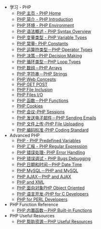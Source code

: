 - 学习 - PHP  
  - [PHP 主页 - PHP Home](home.md)
  - [PHP 简介 - PHP Introduction](introduction.md)
  - [PHP 环境 - PHP Environment](environment.md)
  - [PHP 语法概述 - PHP Syntax Overview](syntax-overview.md)
  - [PHP 变量类型 - PHP Variable Types](variable-types.md)
  - [PHP 常量- PHP Constants](constants.md)
  - [PHP 运算符类型－PHP Operator Types](operator-types.md)
  - [PHP 决策－PHP Decision Making](decision-making.md)
  - [PHP 循环类型－PHP Loop Types](loop-types.md)
  - [PHP 数组－PHP Arrays](arrays.md)
  - [PHP 字符串－PHP Strings](strings.md)
  - [PHP Web Concepts](concepts.md)
  - [PHP GET POST](get-post.md)
  - [PHP File Inclusion](file-inclusion.md)
  - [PHP Files I/O](files.md)
  - [PHP 函数－PHP Functions](php-functions.md)
  - [PHP Cookies](cookies.md)
  - [PHP 会议-PHP Sessions](sessions.md)
  - [PHP 发送电子邮件－PHP Sending Emails](sending-emails.md)
  - [PHP 文件上传-PHP File Uploading](file-uploading.md)
  - [PHP 编码标准-PHP Coding Standard](coding-standard.md)
- Advanced PHP
  - [PHP  - PHP Predefined Variables](predefined-variables.md)
  - [PHP 汇报 - PHP Regular Expression](regular-expression.md)
  - [PHP 错误处理- PHP Error Handling](error-handling.md)
  - [PHP 错误调试 - PHP Bugs Debugging](bugs-debugging.md)
  - [PHP 日期和时间－PHP Date Time](date-time.md)
  - [PHP MySQL－PHP and MySQL](mysql.md)
  - [PHP AJAX－PHP and AJAX](ajax.md)
  - [PHP and XML](xml.md)
  - [PHP 面向对象PHP Object Oriented](object-oriented.md)
  - [PHP 语言开发-PHP for C Developers](developers.md)
  - [PHP for PERL Developers](perl-developers.md)
- PHP Function Reference
  - [PHP 内置函数－PHP Built-in Functions](functions.md)
- PHP Useful Resources
  - [PHP 帮助资源－PHP Useful Resources](useful-resources.md)